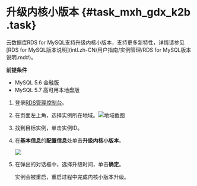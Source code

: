 # 升级内核小版本 {#task_mxh_gdx_k2b .task}

云数据库RDS for MySQL支持升级内核小版本，支持更多新特性，详情请参见[RDS for MySQL版本说明](intl.zh-CN/用户指南/实例管理/RDS for MySQL版本说明.md#)。

**前提条件**

-   MySQL 5.6 金融版
-   MySQL 5.7 高可用本地盘版

1.  登录[RDS管理控制台](https://rds.console.aliyun.com/)。 
2.  在页面左上角，选择实例所在地域。![地域截图](http://static-aliyun-doc.oss-cn-hangzhou.aliyuncs.com/assets/img/7882/154745567837169_zh-CN.png)

 
3.  找到目标实例，单击实例ID。 
4.  在**基本信息**的**配置信息**处单击**升级内核小版本**。 

    ![](http://static-aliyun-doc.oss-cn-hangzhou.aliyuncs.com/assets/img/15482/15474556787262_zh-CN.png)

5.  在弹出的对话框中，选择升级时间，单击**确定**。 

    实例会被重启，重启过程中完成内核小版本升级。



